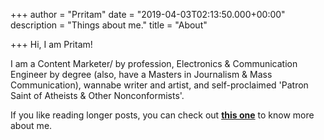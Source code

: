 +++
author = "Prritam"
date = "2019-04-03T02:13:50.000+00:00"
description = "Things about me."
title = "About"

+++
Hi, I am Pritam!

I am a Content Marketer/ by profession, Electronics & Communication Engineer by degree (also, have a Masters in Journalism & Mass Communication), wannabe writer and artist, and self-proclaimed 'Patron Saint of Atheists & Other Nonconformists'.

If you like reading longer posts, you can check out [**this one**](https://prritam.com/2019/06/25/hi-there/) to know more about me.
